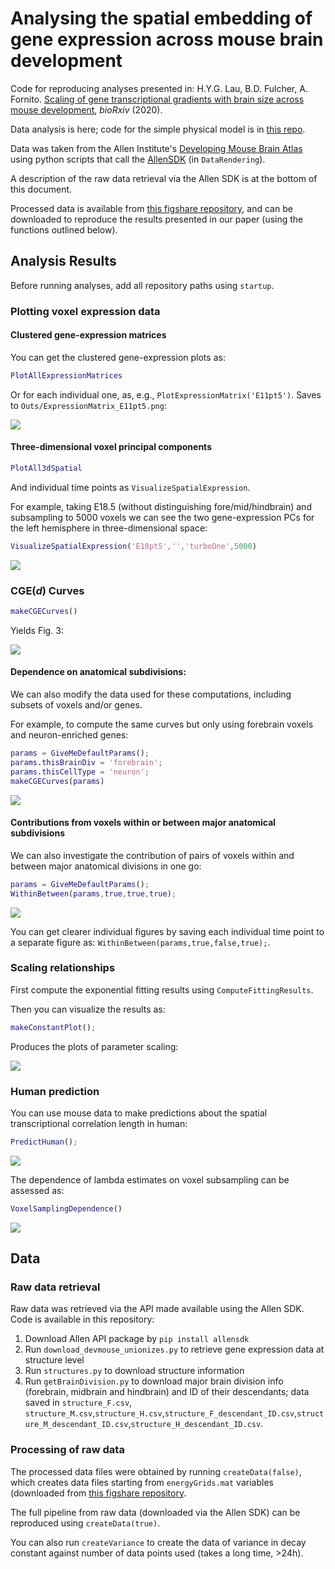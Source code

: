 # Analysing the spatial embedding of gene expression across mouse brain development

Code for reproducing analyses presented in:
H.Y.G. Lau, B.D. Fulcher, A. Fornito. [Scaling of gene transcriptional gradients with brain size across mouse development](https://doi.org/10.1101/2020.06.04.135525), _bioRxiv_ (2020).

Data analysis is here; code for the simple physical model is in [this repo](https://github.com/NeuralSystemsAndSignals/DevelopmentalExpressionModeling).

Data was taken from the Allen Institute's [Developing Mouse Brain Atlas](https://developingmouse.brain-map.org/) using python scripts that call the [AllenSDK](https://allensdk.readthedocs.io/) (in `DataRendering`).

A description of the raw data retrieval via the Allen SDK is at the bottom of this document.

Processed data is available from [this figshare repository](https://figshare.com/projects/Developing_Mouse/64328), and can be downloaded to reproduce the results presented in our paper (using the functions outlined below).

<!-- ### Figure 1
`makeFigure1()`
![Figure1_part1](Outs/figure1/figure1_part1.png)
![Figure1_part2](Outs/figure1/figure1_part2.png)
![Figure1_part3](Outs/figure1/figure1_part3.png) -->

## Analysis Results

Before running analyses, add all repository paths using `startup`.

### Plotting voxel expression data

#### Clustered gene-expression matrices

You can get the clustered gene-expression plots as:
```matlab
PlotAllExpressionMatrices
```
Or for each individual one, as, e.g., `PlotExpressionMatrix('E11pt5')`.
Saves to `Outs/ExpressionMatrix_E11pt5.png`:

![](img/ExpressionMatrix_E11pt5.png)

#### Three-dimensional voxel principal components

```matlab
PlotAll3dSpatial
```
And individual time points as `VisualizeSpatialExpression`.

For example, taking E18.5 (without distinguishing fore/mid/hindbrain) and subsampling to 5000 voxels we can see the two gene-expression PCs for the left hemisphere in three-dimensional space:
```matlab
VisualizeSpatialExpression('E18pt5','','turboOne',5000)
```

![](img/ExampleOutput3d.png)

### CGE(_d_) Curves

```matlab
makeCGECurves()
```

Yields Fig. 3:

![](img/allCGEd.png)

#### Dependence on anatomical subdivisions:

We can also modify the data used for these computations, including subsets of voxels and/or genes.

For example, to compute the same curves but only using forebrain voxels and neuron-enriched genes:

```matlab
params = GiveMeDefaultParams();
params.thisBrainDiv = 'forebrain';
params.thisCellType = 'neuron';
makeCGECurves(params)
```

![](img/forebrainCGEd.png)

#### Contributions from voxels within or between major anatomical subdivisions

We can also investigate the contribution of pairs of voxels within and between major anatomical divisions in one go:

```matlab
params = GiveMeDefaultParams();
WithinBetween(params,true,true,true);
```

![](img/WithinBetween.png)

You can get clearer individual figures by saving each individual time point to a separate figure as: `WithinBetween(params,true,false,true);`.

### Scaling relationships

First compute the exponential fitting results using `ComputeFittingResults`.

Then you can visualize the results as:
```matlab
makeConstantPlot();
```

Produces the plots of parameter scaling:

![](img/constantScalingPlot.png)

### Human prediction
You can use mouse data to make predictions about the spatial transcriptional correlation length in human:

```matlab
PredictHuman();
```

![](img/PredictHuman.png)


The dependence of lambda estimates on voxel subsampling can be assessed as:

```matlab
VoxelSamplingDependence()
```

![](img/voxelSampling.png)

## Data

### Raw data retrieval

Raw data was retrieved via the API made available using the Allen SDK.
Code is available in this repository:

1. Download Allen API package by `pip install allensdk`
2. Run `download_devmouse_unionizes.py` to retrieve gene expression data at structure level
3. Run `structures.py` to download structure information
4. Run `getBrainDivision.py` to download major brain division info (forebrain, midbrain and hindbrain) and ID of their descendants; data saved in `structure_F.csv`, `structure_M.csv`,`structure_H.csv`,`structure_F_descendant_ID.csv`,`structure_M_descendant_ID.csv`,`structure_H_descendant_ID.csv`.

### Processing of raw data

The processed data files were obtained by running `createData(false)`, which creates data files starting from `energyGrids.mat` variables (downloaded from [this figshare repository](https://figshare.com/projects/Developing_Mouse/64328).

The full pipeline from raw data (downloaded via the Allen SDK) can be reproduced using `createData(true)`.

You can also run `createVariance` to create the data of variance in decay constant against number of data points used (takes a long time, >24h).
